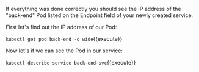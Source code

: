 If everything was done correctly you should see the IP address of the "back-end" Pod listed on the Endpoint field of your newly created service.

First let's find out the IP address of our Pod:

`kubectl get pod back-end -o wide`{{execute}}

Now let's if we can see the Pod in our service:

`kubectl describe service back-end-svc`{{execute}}

